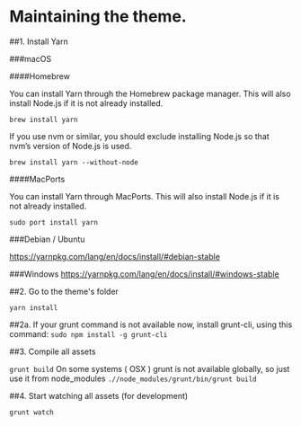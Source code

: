 # Maintaining the theme.

##1. Install Yarn

###macOS

####Homebrew

You can install Yarn through the Homebrew package manager. 
This will also install Node.js if it is not already installed.

`brew install yarn`

If you use nvm or similar, you should exclude installing Node.js 
so that nvm’s version of Node.js is used.

`brew install yarn --without-node`

####MacPorts

You can install Yarn through MacPorts. 
This will also install Node.js if it is not already installed.

`sudo port install yarn`

###Debian / Ubuntu

https://yarnpkg.com/lang/en/docs/install/#debian-stable

###Windows
https://yarnpkg.com/lang/en/docs/install/#windows-stable

##2. Go to the theme's folder

`yarn install`

##2a. If your grunt command is not available now, install grunt-cli, using this command:
`sudo npm install -g grunt-cli`

##3. Compile all assets

`grunt build`
On some systems ( OSX ) grunt is not available globally, so just use it from node_modules
`.//node_modules/grunt/bin/grunt build`

##4. Start watching all assets (for development)

`grunt watch`
